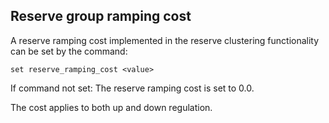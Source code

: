 ## Reserve group ramping cost
A reserve ramping cost implemented in the reserve clustering functionality can be set by the command:
```
set reserve_ramping_cost <value>
```

If command not set: The reserve ramping cost is set to 0.0.

The cost applies to both up and down regulation.